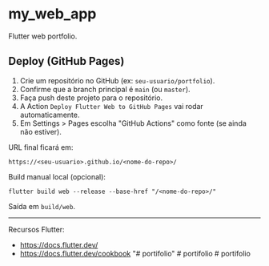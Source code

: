# my_web_app

Flutter web portfolio.

## Deploy (GitHub Pages)

1. Crie um repositório no GitHub (ex: `seu-usuario/portfolio`).
2. Confirme que a branch principal é `main` (ou `master`).
3. Faça push deste projeto para o repositório.
4. A Action `Deploy Flutter Web to GitHub Pages` vai rodar automaticamente.
5. Em Settings > Pages escolha "GitHub Actions" como fonte (se ainda não estiver).

URL final ficará em:
```
https://<seu-usuario>.github.io/<nome-do-repo>/
```

Build manual local (opcional):
```
flutter build web --release --base-href "/<nome-do-repo>/"
```
Saída em `build/web`.

---
Recursos Flutter:
- https://docs.flutter.dev/
- https://docs.flutter.dev/cookbook
"# portifolio" 
#   p o r t i f o l i o  
 #   p o r t i f o l i o  
 